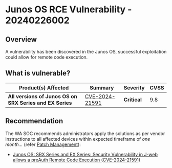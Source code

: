 # Junos OS RCE Vulnerability - 20240226002

## Overview

A vulnerability has been discovered in the Junos OS, successful exploitation could allow for remote code execution.

## What is vulnerable?

| Product(s) Affected                                      | Summary                                                           | Severity     | CVSS |
| -------------------------------------------------------- | ----------------------------------------------------------------- | ------------ | ---- |
| **All versions of Junos OS on SRX Series and EX Series** | [CVE-2024-21591](https://nvd.nist.gov/vuln/detail/CVE-2024-21591) | **Critical** | 9.8  |

## Recommendation

The WA SOC recommends administrators apply the solutions as per vendor instructions to all affected devices within expected timeframe of *one month...* (refer [Patch Management](../guidelines/patch-management.md)):

- [Junos OS: SRX Series and EX Series: Security Vulnerability in J-web allows a preAuth Remote Code Execution (CVE-2024-21591)](https://supportportal.juniper.net/s/article/2024-01-Security-Bulletin-Junos-OS-SRX-Series-and-EX-Series-Security-Vulnerability-in-J-web-allows-a-preAuth-Remote-Code-Execution-CVE-2024-21591?language=en_US)
